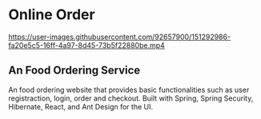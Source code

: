 # Online Order


https://user-images.githubusercontent.com/92657900/151292986-fa20e5c5-16ff-4a97-8d45-73b5f22880be.mp4

## An Food Ordering Service

 An food ordering website that provides basic functionalities such as user registraction, login, order and checkout.
 Built with Spring, Spring Security, Hibernate, React, and Ant Design for the UI.
